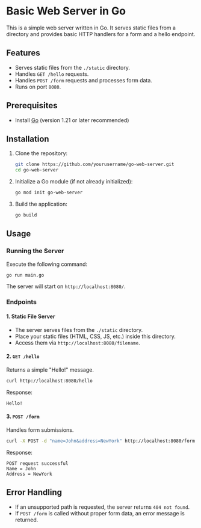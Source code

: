 # Basic Web Server in Go

This is a simple web server written in Go. It serves static files from a directory and provides basic HTTP handlers for a form and a hello endpoint.

## Features
- Serves static files from the `./static` directory.
- Handles `GET /hello` requests.
- Handles `POST /form` requests and processes form data.
- Runs on port `8080`.

## Prerequisites
- Install [Go](https://golang.org/dl/) (version 1.21 or later recommended)

## Installation
1. Clone the repository:
   ```sh
   git clone https://github.com/yourusername/go-web-server.git
   cd go-web-server
   ```
2. Initialize a Go module (if not already initialized):
   ```sh
   go mod init go-web-server
   ```
3. Build the application:
   ```sh
   go build
   ```

## Usage
### Running the Server
Execute the following command:
```sh
go run main.go
```
The server will start on `http://localhost:8080/`.

### Endpoints
#### 1. Static File Server
- The server serves files from the `./static` directory.
- Place your static files (HTML, CSS, JS, etc.) inside this directory.
- Access them via `http://localhost:8080/filename`.

#### 2. `GET /hello`
Returns a simple "Hello!" message.
```sh
curl http://localhost:8080/hello
```
Response:
```
Hello!
```

#### 3. `POST /form`
Handles form submissions.
```sh
curl -X POST -d "name=John&address=NewYork" http://localhost:8080/form
```
Response:
```
POST request successful
Name = John
Address = NewYork
```

## Error Handling
- If an unsupported path is requested, the server returns `404 not found`.
- If `POST /form` is called without proper form data, an error message is returned.

